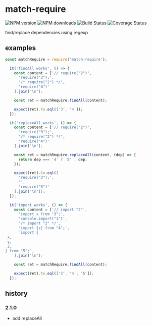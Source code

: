 # match-require

[![NPM version](https://nodei.co/npm/match-require.png)](https://npmjs.org/package/match-require)
[![NPM downloads](http://img.shields.io/npm/dm/match-require.svg)](https://npmjs.org/package/match-require)
[![Build Status](https://travis-ci.org/yiminghe/match-require.svg?branch=master)](https://travis-ci.org/yiminghe/match-require)
[![Coverage Status](https://coveralls.io/repos/yiminghe/match-require/badge.svg?branch=master)](https://coveralls.io/r/yiminghe/match-require?branch=master)

find/replace dependencies using regexp

## examples

```js
const matchRequire = require('match-require');

  it('findAll works', () => {
    const content = ['// require("2")',
      'require("3");',
      '/* require("2") */',
      'require("4")'
    ].join('\n');

    const ret = matchRequire.findAll(content);

    expect(ret).to.eql(['3', '4']);
  });

  it('replaceAll works', () => {
    const content = ['// require("2")',
      'require("3");',
      '/* require("2") */',
      'require("4")'
    ].join('\n');

    const ret = matchRequire.replaceAll(content, (dep) => {
      return dep === '4' ? '5' : dep;
    });

    expect(ret).to.eql([
      'require("3");',
      '',
      'require("5")'
    ].join('\n'));
  });

  it('import works', () => {
    const content = ['// import "2"',
      'import x from "3";',
      'console.import("1")',
      '/* import "2" */',
      'import {z} from "4";',
      `import {
 x,
 y,
 z,
} from "5";`,
    ].join('\n');

    const ret = matchRequire.findAll(content);

    expect(ret).to.eql(['3', '4', '5']);
  });

```

## history

### 2.1.0

- add replaceAll
